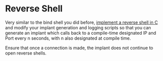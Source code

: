 # Reverse Shell
Very similar to the bind shell you did before, [implement a reverse shell in C](https://rastating.github.io/creating-a-reverse-tcp-shellcode/) and modify your implant generation and logging scripts so that you can generate an implant which calls back to a compile-time designated IP and Port every n seconds, with n also designated at compile time.

Ensure that once a connection is made, the implant does not continue to open reverse shells. 

